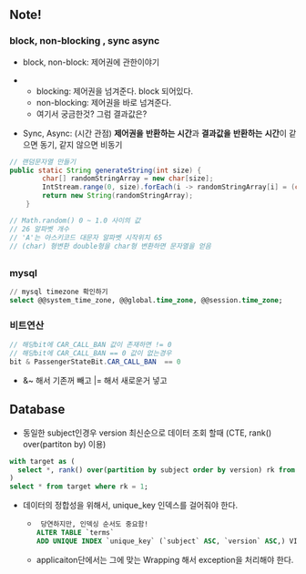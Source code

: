 ## Note!

### block, non-blocking , sync async

- block, non-block: 제어권에 관한이야기

- - blocking: 제어권을 넘겨준다. block 되어있다. 
  - non-blocking: 제어권을 바로 넘겨준다. 
  - 여기서 궁금한것? 그럼 결과값은? 

- Sync, Async: (시간 관점) **제어권을** **반환하는** **시간**과 **결과값을** **반환하는** **시간**이 같으면 동기, 같지 않으면 비동기

```java
// 랜덤문자열 만들기 
public static String generateString(int size) {
        char[] randomStringArray = new char[size];
        IntStream.range(0, size).forEach(i -> randomStringArray[i] = (char) (Math.random() * 26 + 'A'));
        return new String(randomStringArray);
    }

// Math.random() 0 ~ 1.0 사이의 값 
// 26 알파벳 개수 
// 'A'는 아스키코드 대문자 알파벳 시작위치 65
// (char) 형변환 double형을 char형 변환하면 문자열을 얻음
```

## 

### mysql

```sql
// mysql timezone 확인하기
select @@system_time_zone, @@global.time_zone, @@session.time_zone; 
```



### 비트연산 

```java
// 해당bit에 CAR_CALL_BAN 값이 존재하면 != 0 
// 해당bit에 CAR_CALL_BAN == 0 값이 없는경우 
bit & PassengerStateBit.CAR_CALL_BAN  == 0 
```



- &~ 해서 기존꺼 빼고 |= 해서 새로운거 넣고



## Database

- 동일한 subject인경우 version 최신순으로 데이터 조회 할때 (CTE, rank() over(partiton by) 이용)

```sql
with target as (
  select *, rank() over(partition by subject order by version) rk from table 
)
select * from target where rk = 1;
```



- 데이터의 정합성을 위해서, unique_key 인덱스를 걸어줘야 한다. 

  - ```sql
     당연하지만, 인덱싱 순서도 중요함!
    ALTER TABLE `terms` 
    ADD UNIQUE INDEX `unique_key` (`subject` ASC, `version` ASC,) VISIBLE;
    ```

  - applicaiton단에서는 그에 맞는 Wrapping 해서 exception을 처리해야 한다. 

  


